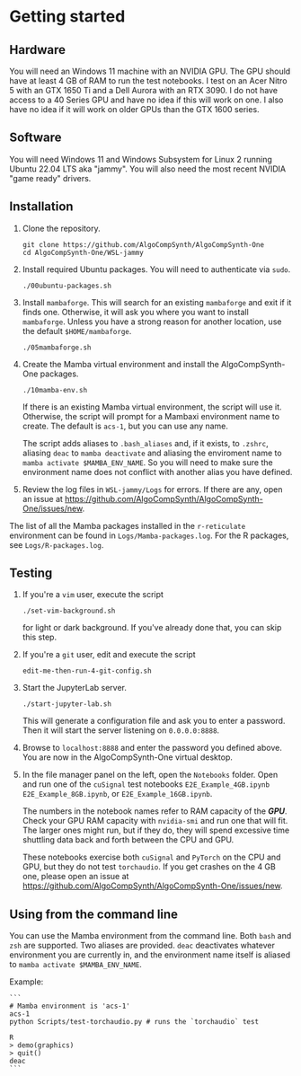# Getting started

## Hardware
You will need an Windows 11 machine with an NVIDIA GPU. The GPU should
have at least 4 GB of RAM to run the test notebooks. I test on an
Acer Nitro 5 with an GTX 1650 Ti and a Dell Aurora with an RTX 3090.
I do not have access to a 40 Series GPU and have no idea if this
will work on one. I also have no idea if it will work on older GPUs
than the GTX 1600 series.

## Software
You will need Windows 11 and Windows Subsystem for Linux 2 running
Ubuntu 22.04 LTS aka "jammy". You will also need the most recent
NVIDIA "game ready" drivers.

## Installation

1. Clone the repository.

    ```
    git clone https://github.com/AlgoCompSynth/AlgoCompSynth-One
    cd AlgoCompSynth-One/WSL-jammy
    ```

2. Install required Ubuntu packages. You will need to authenticate
via `sudo`.

    ```
    ./00ubuntu-packages.sh
    ```

3. Install `mambaforge`. This will search for an existing `mambaforge`
and exit if it finds one. Otherwise, it will ask you where you
want to install `mambaforge`. Unless you have a strong reason for
another location, use the default `$HOME/mambaforge`.

    ```
    ./05mambaforge.sh
    ```

4. Create the Mamba virtual environment and install the
AlgoCompSynth-One packages.

    ```
    ./10mamba-env.sh
    ```

    If there is an existing Mamba virtual environment, the script
    will use it. Otherwise, the script will prompt for a Mambaxi
    environment name to create. The default is `acs-1`, but you
    can use any name.

    The script adds aliases to `.bash_aliases` and, if it exists,
    to `.zshrc`, aliasing `deac` to `mamba deactivate` and aliasing the
    enviroment name to `mamba activate $MAMBA_ENV_NAME`. So you
    will need to make sure the environment name does not conflict
    with another alias you have defined.

5. Review the log files in `WSL-jammy/Logs` for errors. If there
are any, open an issue at
<https://github.com/AlgoCompSynth/AlgoCompSynth-One/issues/new>.

The list of all the Mamba packages installed in the `r-reticulate`
environment can be found in `Logs/Mamba-packages.log`. For the
R packages, see `Logs/R-packages.log`.

## Testing

1. If you're a `vim` user, execute the script

    ```
    ./set-vim-background.sh
    ```

    for light or dark background. If you've already done that, you
can skip this step.

2. If you're a `git` user, edit and execute the script

    ```
    edit-me-then-run-4-git-config.sh
    ```

3. Start the JupyterLab server.

    ```
    ./start-jupyter-lab.sh
    ```

    This will generate a configuration file and ask you to enter a
password. Then it will start the server listening on `0.0.0.0:8888`.

4. Browse to `localhost:8888` and enter the password you defined above.
You are now in the AlgoCompSynth-One virtual desktop.

5. In the file manager panel on the left, open the `Notebooks` folder.
Open and run one of the `cuSignal` test notebooks `E2E_Example_4GB.ipynb`
`E2E_Example_8GB.ipynb`, or `E2E_Example_16GB.ipynb`.

   The numbers in the notebook names refer to RAM capacity of the ***GPU***.
Check your GPU RAM capacity with `nvidia-smi` and run one that will fit. The
larger ones might run, but if they do, they will spend excessive time
shuttling data back and forth between the CPU and GPU.

    These notebooks exercise both `cuSignal` and `PyTorch` on the CPU and
GPU, but they do not test `torchaudio`. If you get crashes on the
4 GB one, please open an issue at
<https://github.com/AlgoCompSynth/AlgoCompSynth-One/issues/new>.

## Using from the command line
You can use the Mamba environment from the command line. Both
`bash` and `zsh` are supported. Two aliases are provided.
`deac` deactivates whatever environment you are currently in,
and the environment name itself is aliased to `mamba activate
$MAMBA_ENV_NAME`.

Example:

    ```
    # Mamba environment is 'acs-1'
    acs-1
    python Scripts/test-torchaudio.py # runs the `torchaudio` test

    R
    > demo(graphics)
    > quit()
    deac
    ```
